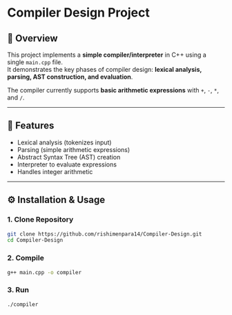 # Compiler Design Project

## 📌 Overview
This project implements a **simple compiler/interpreter** in C++ using a single `main.cpp` file.  
It demonstrates the key phases of compiler design: **lexical analysis, parsing, AST construction, and evaluation**.

The compiler currently supports **basic arithmetic expressions** with `+`, `-`, `*`, and `/`.

---

## 🚀 Features
- Lexical analysis (tokenizes input)  
- Parsing (simple arithmetic expressions)  
- Abstract Syntax Tree (AST) creation  
- Interpreter to evaluate expressions  
- Handles integer arithmetic  

---

## ⚙️ Installation & Usage

### 1. Clone Repository
```bash
git clone https://github.com/rishimenpara14/Compiler-Design.git
cd Compiler-Design
```

### 2. Compile
```bash
g++ main.cpp -o compiler

```
### 3. Run
```bash
./compiler


